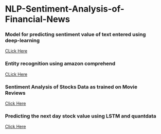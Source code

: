 # NLP-Sentiment-Analysis-of-Financial-News
### Model for predicting sentiment value of text entered using deep-learning
[CLick Here]()
### Entity recognition using amazon comprehend
[CLick Here]()
### Sentiment Analysis of Stocks Data as trained on Movie Reviews
[Click Here]()
### Predicting the next day stock value using LSTM and quantdata
[Click Here]()
